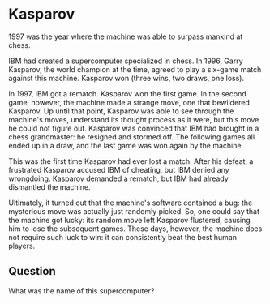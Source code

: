 # Kasparov

1997 was the year where the machine was able to surpass mankind at chess.

IBM had created a supercomputer specialized in chess.
In 1996, Garry Kasparov, the world champion at the time, agreed to play a six-game match against this machine.
Kasparov won (three wins, two draws, one loss).

In 1997, IBM got a rematch.
Kasparov won the first game.
In the second game, however, the machine made a strange move, one that bewildered Kasparov.
Up until that point, Kasparov was able to see through the machine's moves, understand its thought process as it were, but this move he could not figure out.
Kasparov was convinced that IBM had brought in a chess grandmaster: he resigned and stormed off.
The following games all ended up in a draw, and the last game was won again by the machine.

This was the first time Kasparov had ever lost a match.
After his defeat, a frustrated Kasparov accused IBM of cheating, but IBM denied any wrongdoing.
Kasparov demanded a rematch, but IBM had already dismantled the machine.

Ultimately, it turned out that the machine's software contained a bug: the mysterious move was actually just randomly picked.
So, one could say that the machine got lucky: its random move left Kasparov flustered, causing him to lose the subsequent games.
These days, however, the machine does not require such luck to win: it can consistently beat the best human players.

## Question

What was the name of this supercomputer?
